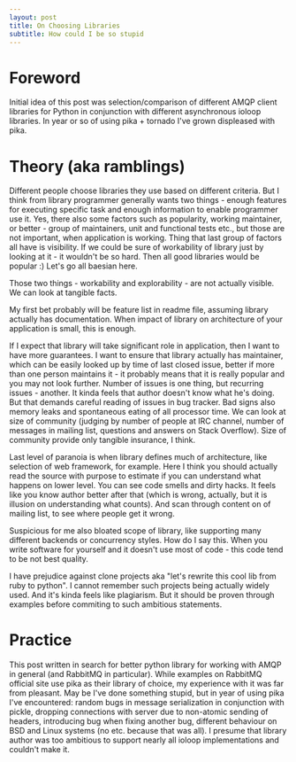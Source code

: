 ```yaml
---
layout: post
title: On Choosing Libraries
subtitle: How could I be so stupid
---
```

# Foreword

Initial idea of this post was selection/comparison of different AMQP client libraries for Python in conjunction
with different asynchronous ioloop libraries. In year or so of using pika + tornado I've grown displeased with
pika.


# Theory (aka ramblings)

Different people choose libraries they use based on different criteria. But I think from library programmer generally
wants two things - enough features for executing specific task and enough information to enable programmer use it.
Yes, there also some factors such as popularity, working maintainer, or better - group of maintainers, unit and
functional tests etc., but those are not important, when application is working. Thing that last group of factors
all have is visibility. If we could be sure of workability of library just by looking at it - it wouldn't be so hard.
Then all good libraries would be popular :) Let's go all baesian here.

Those two things - workability and explorability - are not actually visible.
We can look at tangible facts.

My first bet probably will be feature list in readme file, assuming library actually has documentation.
When impact of library on architecture of your application is small, this is enough.

If I expect that library will take significant role in application, then I want to have more guarantees.
I want to ensure that library actually has maintainer, which can be easily looked up by time of last
closed issue, better if more than one person maintains it - it probably means that it is really popular
and you may not look further.
Number of issues is one thing, but recurring issues - another. It kinda feels that author doesn't know
what he's doing. But that demands careful reading of issues in bug tracker. Bad signs also memory leaks
and spontaneous eating of all processor time.
We can look at size of community (judging by number of people at IRC channel, number of messages in mailing list,
questions and answers on Stack Overflow). Size of community provide only tangible insurance, I think.

Last level of paranoia is when library defines much of architecture, like selection of web framework, for example.
Here I think you should actually read the source with purpose to estimate if you can understand what happens on
lower level. You can see code smells and dirty hacks. It feels like you know author better after that (which is
wrong, actually, but it is illusion on understanding what counts). And scan through content on of mailing list,
to see where people get it wrong.

Suspicious for me also bloated scope of library, like supporting many different backends
or concurrency styles. How do I say this. When you write software for yourself and it doesn't use
most of code - this code tend to be not best quality.

I have prejudice against clone projects aka "let's rewrite this cool lib from ruby to python".
I cannot remember such projects being actually widely used. And it's kinda feels like plagiarism.
But it should be proven through examples before commiting to such ambitious statements.


# Practice

This post written in search for better python library for working with AMQP in general (and RabbitMQ in particular).
While examples on RabbitMQ official site use pika as their library of choice, my experience with it was far from
pleasant. May be I've done something stupid, but in year of using pika I've encountered: random bugs in message
serialization in conjunction with pickle, dropping connections with server due to non-atomic sending of headers,
introducing bug when fixing another bug, different behaviour on BSD and Linux systems (no etc. because that was all). I
presume that library author was too ambitious to support nearly all ioloop implementations and couldn't make it.

